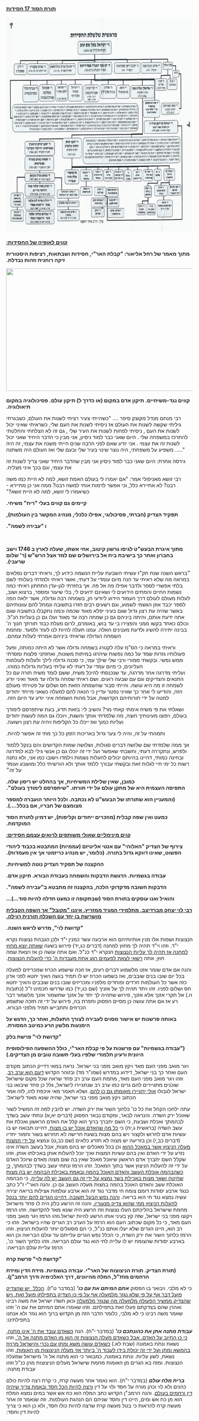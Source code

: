 **<span dir="rtl"><u>תורת הסוד 17 חסידות</u></span>**

<img src="יז. תורת הסוד - חסידות 1/media/image1.jpeg"
style="width:7.73958in;height:6.07292in"
alt="https://static.wixstatic.com/media/f75bea_a691d4db459347a49af394b03379544d.jpg/v1/fill/w_852,h_602,al_c,q_90,usm_0.66_1.00_0.01/f75bea_a691d4db459347a49af394b03379544d.jpg" />

<span dir="rtl">  
</span>

**<span dir="rtl"><u>קווים לאופיה של החסידות:</u></span>**

**<span dir="rtl">מתוך מאמר של רחל אליאור: "קבלת האר"י, חסידות ושבתאות,
רציפות היסטורית זיקה רוחנית וזהות נבדלת.</span>**

<img src="יז. תורת הסוד - חסידות 1/media/image2.emf"
style="width:7.95278in;height:3.44412in" />

<span dir="rtl"> </span>

**<span dir="rtl">קווים נגד-משיחיים. תיקון אדם במקום (או כדרך ל) תיקון
עולם. פסיכולוגיה במקום תיאולוגיה.</span>**

<span dir="rtl">רבי מנחם מנדל מקוצק סיפר .... "כשהייתי צעיר רציתי לשנות
את העולם, כשבגרתי גיליתי שקשה לשנות את העולם אז ניסיתי לשנות את העם שלי,
כשראיתי שאיני יכול לשנות את העם , ניסיתי לפחות לשנות את העיר שלי , גם זה
לא הצלחתי והחלטתי להתרכז במשפחה שלי . היום שאני כבר למוד ניסיון, אני
מבין כי הדבר היחיד שאני יכול לשנות זה את עצמי . אני יודע שאם לפני הרבה
שנים הייתי משנה את עצמי, זה היה משפיע על משפחתי, היה נוצר שינוי בעיר שלי
ובעם שלי ואז העולם היה משתנה</span> ....."

<span dir="rtl">גירסה אחרת: היום שאני כבר למוד ניסיון אני מבין שהדבר
היחיד שאני צריך לשנות זה את עצמי, וגם בכך איני מצליח.</span>

<span dir="rtl">רבי זושא מאניפולי אמר: "אם יאמרו לי בעולם האמת זושא, למה
לא היית כמו משה רבנו? לא אתיירא כלל, וכי אפשר לדמות אותי למשה רבנו? ממה
אני כן מתיירא - כשיאמרו לי זושא, למה לא היית זושא?"</span>

**<span dir="rtl">קיימים גם קווים בעלי "ריח" משיחי.</span>**

**<span dir="rtl">תפקיד הצדיק (חברתי, פסיכולוגי, אפילו כלכלי, מנהיג
המקשר בין העולמות),</span>**

**<span dir="rtl">ו "עבירה לשמה".</span>**

**<span dir="rtl">  
</span>**

**<span dir="rtl">מתוך איגרת הבעש"ט לגיסו גרשון קיטוב, אחי אשתו, שעלה
לארץ ב 1746 וישב בחברון ואחר כך בישיבת בית אל בירושלים שם למד אצל הרש"ש
(ר' שלום שרעבי).</span>**

<span dir="rtl">״בראש השנה שנת תק"ז עשיתי השבעת עליית הנשמה כידוע לך,
וראיתי דברים נפלאים במראה מה שלא ראיתי עד הנה מיום עומדי על דעתי, ואשר
ראיתי ולמדתי בעלותי לשם בלתי אפשרי לספר ולדבר אפילו פה אל פה. אך בחזרתי
לגן-עדן התחתון ראיתי כמה נשמות החיים והמתים הידועים לי ושאינם ידועים לי,
בלי שיעור ומספר, ברצוא ושוב, לעלות מעולם לעולם דרך העמוד הידוע ליודעי
חן, בשמחה רבה וגדולה, אשר ילאה הפה לספר יכבד אוזן הגשמי לשמוע, וגם רשעים
רבים חזרו בתשובה ונמחל להם עוונותיהם באשר שהיה עת רצון גדול שגם בעיני
יפלא מאוד שכמה וכמה נתקבלו בתשובה שגם אתה ידעת אותם, והיתה ביניהם גם כן
שמחה רבה עד מאוד ועלו גם כן בעליות הנ"ל. וכולם כאחד בקשו ממני והפצירו בי
עד בוש, באומרם, לרום מעלת כבוד תורתך חנוך ה' בבינה יתירה להשיג ולדעת
מענינים האלה. עמנו תעלה להיות לנו לעזר ולסעד. ומחמת השמחה הגדולה שראיתי
ביניהם אמרתי לעלות עמהם.</span>

<span dir="rtl">וראיתי במראה כי הס"מ עלה לקטרג בשמחה גדולה אשר לא היתה
כמותה, ופעל פעולותיו גזרות שמד על כמה נפשות שיהרגו במיתות משונות,
ואחזתני פלצות ומסרתי ממש נפשי. ובקשתי ממורי ורבי שלי שילך עמי, כי סכנה
גדולה לילך ולעלות לעולמות העליונים, כי מיום עמדי על דעתי לא עליתי בעליות
גדולות כמוהו.  
ועליתי מדרגה אחר מדרגה, עד שנכנסתי להיכל משיח, ששם לומד משיח תורה עם כל
התנאים והצדיקים וגם עם שבעה רועים. ושם ראיתי שמחה גדולה עד מאוד ואיני
יודע לשמחה זו מה היא עושה. והייתי סבור שהשמחה הזאת חס ושלום על פטירתי
מעולם הזה, והודיעו לי אחר כך שאיני נפטר עדיין כי הנאה להם למעלה כשאני
מייחד יחודים למטה על ידי תורותיהם הקדושות, אבל מהות השמחה איני יודע עד
היום הזה.</span>

<span dir="rtl">ושאלתי את פי משיח אימתי קאתי מר? והשיב לי: בזאת תדע, בעת
שיתפרסם לימודך בעולם, ויפוצו מעינותיך חוצה, מה שלמדתי אותך והשגת, ויוכלו
גם המה לעשות יחודים ועליות כמוך ואז ייכלו כל הקליפות ויהיה עת רצון
וישועה.</span>

<span dir="rtl">ותמהתי על זה, והיה לי צער גדול באריכות הזמן כל כך מתי זה
אפשר להיות.</span>

<span dir="rtl">אך ממה שלמדתי שם שלושה דברים סגולות, ושלושה שמות הקדושים
והם בנקל ללמוד ולפרש, ונתקררה דעתי, וחשבתי שאפשר ועל ידי זה יוכלו גם כן
אנשי גילי לבא למדרגה ובחינה כמותי, דהיינו בהיותם יכולים להעלות נשמות
וילמדו וישובו כמו אני, ולא נתנה רשות כל ימי חיי לגלות זאת ובקשתי עבורך
ללמד אותך ולא הורשיתי כלל ומושבע ועומד על זה״</span>

**<span dir="rtl">כמובן, שאין שלילת המשיחיות, אך בהחלט יש ריסון שלה.  
התפיסה העצמית היא של מתקן עולם על ידי תורתו. "שיתפרסם לימודך
בעולם".</span>**

**<span dir="rtl">(והמעניין הוא שתורתו של הבעש"ט לא נכתבה. ולכל היותר
הועברה למספר מצומצם של חבריו, אם בכלל....).</span>**

**<span dir="rtl">כמעט ואין שפה קבלית (מוזכרים ייחודים וקליפות), יש
דמיון לתורת הסוד המוקדמת.</span>**

**<span dir="rtl"><u>קוים מינימליים שאולי משותפים לרואים עצמם
חסידים:</u></span>**

**<span dir="rtl">צירוף של הצדיק "האלוהי" עם אנטי אליטיזם (עממיות)
המתבטא בכבוד ליהודי הפשוט, שאינו דווקא גדול בתורה. (כלומר, יש מנהיג
כריזמטי אך אין מעמדות).</span>**

**<span dir="rtl">ההקצנה של תפקיד הצדיק נוטה למשיחיות.</span>**

**<span dir="rtl">עבודה בגשמיות. הדגשת הדבקות והשמחה בעבודת הבורא. תיקון
אדם.</span>**

**<span dir="rtl">הדבקות חשובה מדקדוקי הלכה, בהקצנה זה מתבטא ב"עבירה
לשמה".</span>**

<span dir="rtl">  
</span>

**<span dir="rtl">והואיל ואנו עוסקים בתורת הסוד (שבתקופה זו כמעט חדלה
להיות סוד...)...</span>**

**<span dir="rtl"><u>רבי לוי יצחק מברדיצב, מתלמידי המגיד ממזריץ. איננו
"מקובל" אך השפה הקבלית מושרשת בו יחד עם השכלה תורנית רגילה.</u></span>**

**<span dir="rtl">"קדושת לוי", מדרש לראש השנה.</span>**

<span dir="rtl">הנצוצות ושמות אלו מנין אותיותיהם הוא ארבעה עשר כמנין י"ד
ולכן הגבהת נצוצות נקרא י"ד. וזהו וי"ד תהיה לך מחוץ למחנה (דברים כג,יד)
פירוש בשעה <u>שאתה יוצא מחוץ למחנה אז תהיה לך עליות הנצוצות</u> הנקרא
י"ד כנ"ל. ואם אתה עושה כן אז ויצאת שמה חוץ, אתה <u>רשאי לצאת לפעמים רגע
אחת מעבדות ה' כדי להעלות הנצוצות</u>.</span>

<span dir="rtl">והנה אם אדם שומר אזנו מלשמוע דברים רעים, אז זוכה שישמע
הכרוז שמכריזים למעלה בכל יום שובו בנים שובבים, ואז בשמעו הכרוז יש לו
תמיד בושה האיך יחטא לפני אדון כזה אשר כל העולמות חרדים ופוחדים מלפניו
ומכריזים שובו בנים שובבים והאיך יחטא חס ושלום לפניו. זהו ויתד תהיה לך על
אזניך (שם כג,יד) כמו שדרשו חכמינו ז"ל (כתובות ה.) אל תקרי אזנך אלא אזנך,
פירוש שתהיה לך יתד על אזנך שתשמור אזנך מלשמור דבר רע אז אם אתה עושה כן
מסיים הפסוק וחפרת בה, פירוש על ידי זה תזכה שתשמע הכרוזים ותתבייש תמיד
מלפני הבורא.</span>

**<span dir="rtl">באותה פרשנות יש אישור מסוים לעבירה לצורך התעלות, ואחר
כך, הדגש על הימנעות מלשון הרע כמיטב המסורת.</span>**

**<span dir="rtl">"קדושת לוי" פרשת בלק</span>**

**<span dir="rtl">("עבודה בגשמיות" עם פרשנות על פי קבלת האר"י, כולל
ההשפעה הפילוסופית היוונית ורעיון תלמודי שלפיו בעלי תשובה טובים מן
הצדיקים.)</span>**

<span dir="rtl">ויגר מואב מפני העם מאד ויקץ מואב מפני בני ישראל. נראה
במאי דדייק הכתוב מקודם העם ואחר כך בני ישראל, דידוע במדרש (שמו"ר מד)
ובזוהר הקדוש <u>דעם הוא ערב רב</u>. וזהו ויגר מואב מפני העם מאד, מחמת
העם ערב רב פחד שראה שכל מקום שישראל שוכנים מתגיירים להם גרים כמו ערב רב
שנתגיירו לישראל, גלל כן פחד שיבואו בני ישראל לגבולו <u>אולי יתגיירו
מאומתו גם כן להם</u>. ושלא תאמר מאי איכפת להו, לזה אמר הכתוב ויקץ מואב
מפני בני ישראל, שהיה שונא מאוד לישראל:</span>

<span dir="rtl">עתה ילחכו הקהל את כל כו' כלחוך השור את ירק השדה. יש
להבין למה זה המשיל לשור שאוכל ירק השדה. והנראה לבאר, ומקודם נבאר הפסוק
(דברים יא,א) ונתתי עשב בשדך לבהמתך ואכלת ושבעת, כי השם יתברך ברוך הוא
קלל את האדם הראשון ואכלת את עשב השדה (בראשית ג,יח) כי <u>כל מה שהאדם
אוכל יש בו מצות</u>, דהיינו תבואה יש בו עשיות אדם לחרוש ולקצור ויש בהם
מצות בשעת חרישה לא תחרוש בשור וחמור יחדיו (דברים כב,י) וכן בזריעה יש
מצוה לא תזרע כלאים (שם כב,ט) ונמצא <u>על ידי המצות מעלה הניצוץ אשר במאכל
ההוא</u> וכן בכל מאכלים יש בהם מצות, אבל בעשב השדה אינו נזרע על ידי האדם
ואין בהם עשיות המצות ואיך יוכל להעלות אותן באכילתו אותן. וזהו שקלל השם
יתברך אדם הראשון שיאכל מאכל שאין בה שום מצוה מאדם שיוכל האדם על ידי זה
להעלות הניצוץ אשר בתוך המאכל. וזהו הרמז ונתתי עשב בשדך לבהמתך, <u>כי
כשהבהמה אוכלת העשב והאדם האוכל בהמה ובאמת באכילת הבהמה יש בה מצות שחיטה
ושאר מצות באכילת בשר נמצא על ידי זה גם העשב יש לה עלייה</u>, כי הבהמה
האוכלת עשב והאדם האוכל בהמה במצות מעלה העשב גם כן. והנה האר"י ז"ל כתב
כנגד ארבע יסודות דומם צומח חי מדבר נגד זה הוא ארבע עולמות אצילות בריאה
יצירה עשיה נמצא נגד חי הוא בריאה. <u>והנה נפש הבעל תשובה, דהיינו הגרים
להם יותר בנקל להעלות הניצוץ ממי שהוא צדיק מנעוריו.</u> והנה זה הרשע בלק
היה לו פחד מישראל מחמת שישראל בהליכתם העלו נצוצות וזה הרשע היה שונא מאד
להקדושה. וזהו הרמז ויקוצו מפני בני ישראל, שזה קץ בעיני אותו הרשע להיות
ישראל.וזהו הרמז ויגר מואב מפני העם מאד, כי כל מקום שכתוב העם הוא הרמז על
הערב רב הגרים שהיו בישראל. וזהו כי רב הוא, היינו הגרים שלא יעלו אותם
כנ"ל, כי הם מסוגלים יותר להעלות הניצוץ. וזהו הרמז כלחוך השור את ירק
השדה, כי הכלל נפש הגרים עלייתם עד עולם הבריאה וכן הוא בארבע יסודות
שהצומח יש לו עלייה לחי הוא נגד עולם הבריאה. וזהו כלחוך השור כו', הרמז
עליית עולם הבריאה:</span>

**<span dir="rtl">"קדושת לוי" פרשת קרח</span>**

<span dir="rtl"></span>

**<span dir="rtl">(תורת הצדיק. תורת הניצוצות של האר"י. עבודה בגשמיות.
מידת הדין ומידת הרחמים מחז"ל, המלח מהיוונים, דרך האלכימיה ודרך
הרמב"ן).</span>**

<span dir="rtl">כי לא מלבי. ויבואר בו הפסוק ***אתם המיתם את עם כו'***
(במדבר ט"ז). <u>הכלל, יש שהצדיק פועל דבר אף על פי שלא נגזר מלמעלה אף על
פי כן הצדיק בתפילתו פועל זאת. ויש שהצדיק ממשיך הפעולה מלמעלה מה שנגזר
מלמעלה</u> וכאן חשדו ישראל את משה רבינו ואהרן שהם בצדקתם פעלו זאת
בתפילתם. וזהו שאמרו אתם המיתם את עם ה' וזהו שאמר משה רבינו כי לא מלבי,
כלומר הדבר הזה מן הקדוש ברוך הוא נגזר ולא אנחנו בתפילתינו:</span>

<span dir="rtl">***עבודת מתנה אתן את כהונתכם כו'*** (במדבר י"ח). הנה
<u>כשאדם עובד את ה' אינו מתנה, כי כן החיוב על האדם. אבל כשאדם מעלה
הנצוצות זה הוא מן האדם מתנה אל ה'.</u> וזהו נשאת ונתת באמונה (שבת לא.)
<u>כשאדם עושה משא ומתן עם נכרי והישראל מרויח בהמשא ומתן ועל ידי זה יכולת
בידו לעבוד ה' ביותר אזי מעלה הניצוצות מן האומות.</u> וזהו נשאת, לשון
עליות. ונתת באמונה, כמבואר כי הוא מתנה אל ה' מישראל שמעלה הנצוצות. ומזה
בא הגרים מן האומות מחמת שישראל מעלים הניצוצות מהן כנ"ל וזהו עבודת
מתנה:</span>

<span dir="rtl">***ברית מלח עולם*** (במדבר י"ח). הוא נאמר אחר מעשה קרח,
כי קרח רצה להיות כולם כהנים ולא לוי וכהן מורה על חסד ולוי על דין <u>ורצה
להיות הכל חסד ובאמת צריך שיהיה דין ורחמים בעולם</u>. והנה הרמב"ן הקדוש
כתב המלח הוא כח אש אשר במים נמצא המלח הוא מן כח אש ומים, היינו דין וחסד
שניהם הם הנהגת העולמות. וזה שנאמר זה אחר מעשה קרח להראות כי בטל מעשה קרח
שרצה להיות כולו חסד, ולא כן הוא כי צריך להיות דין וחסד:</span>
